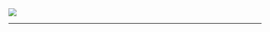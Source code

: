 <img src="https://capsule-render.vercel.app/api?type=waving&height=150&color=87cefa&text=Hi%20there! 𝙸'𝚖 Pavel&fontAlign=60&animation=fadeIn&reversal=false&fontColor=595959&fontSize=40&descAlignY=50&section=header&fontAlignY=38" />

---